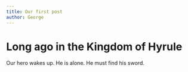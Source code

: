 ```yaml
---
title: Our first post
author: George
---
```


# Long ago in the Kingdom of Hyrule

Our hero wakes up. He is alone.  He must find his sword.
